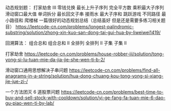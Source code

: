 动态规划题：
    打家劫舍 III
    零钱兑换
    最长上升子序列
    完全平方数
    乘积最大子序列
    滑动窗口最大值
    单词拆分
    最长回文子串
    接雨水
    最大子序和
    跳跃游戏
    不同路径
    最小路径和
    爬楼梯
一篇很好的动态规划总结（总结虽好 但是还是需要多练习相关题目）
https://leetcode-cn.com/problems/longest-palindromic-substring/solution/zhong-xin-kuo-san-dong-tai-gui-hua-by-liweiwei1419/

回溯算法：
    组合总和
    组合总和 II
    全排列
    全排列 II
    子集
    子集 II
    
    
打家劫舍
https://leetcode-cn.com/problems/house-robber-iii/solution/tong-yong-si-lu-tuan-mie-da-jia-jie-she-wen-ti-b-2/

滑动窗口通用思想解决子串问题
https://leetcode-cn.com/problems/find-all-anagrams-in-a-string/solution/hua-dong-chuang-kou-tong-yong-si-xiang-jie-jue-zi-/

一个方法团灭 6 道股票问题
https://leetcode-cn.com/problems/best-time-to-buy-and-sell-stock-with-cooldown/solution/yi-ge-fang-fa-tuan-mie-6-dao-gu-piao-wen-ti-by-lab/